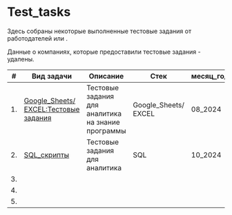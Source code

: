 # Test_tasks
Здесь собраны некоторые выполненные тестовые задания от работодателей или . 

Данные о компаниях, которые предоставили тестовые задания -  удалены.


| #    | Вид задачи  | Описание                                                     | Стек                                                         | месяц_год_выполнения|
| ---- | ------------------------------------------------------------ | ------------------------------------------------------------ | ------------------------------------------------------------ |-----------------------------------------------------|
| 1.   | [Google_Sheets/ EXCEL:Тестовые задания](https://github.com/brykovskaya/Test_tasks/tree/main/Google_sheets_OR_EXCEL) | Тестовые задания для аналитика на знание программы| Google_Sheets/ EXCEL| 08_2024 |
| 2.   | [SQL_скрипты](https://github.com/brykovskaya/Test_tasks/tree/main/sql)|   Тестовые задания для аналитика| SQL| 10_2024  |
| 3.   | |   | |  |
| 4.    | |   | |  |
| 5.   | |   | |  |

